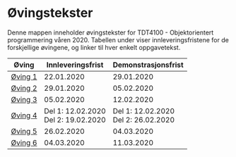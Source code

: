 # Øvingstekster

Denne mappen inneholder øvingstekster for TDT4100 - Objektorientert programmering våren 2020. Tabellen under viser innleveringsfristene for de forskjellige øvingene, og linker til hver enkelt oppgavetekst.

| Øving             | Innleveringsfrist                        | Demonstrasjonsfrist                      |
| ----------------- | ---------------------------------------- | ---------------------------------------- |
| [Øving 1](oving1) | 22.01.2020                               | 29.01.2020                               |
| [Øving 2](oving2) | 29.01.2020                               | 05.02.2020                               |
| [Øving 3](oving3) | 05.02.2020                               | 12.02.2020                               |
| [Øving 4](oving4) | Del 1: 12.02.2020 <br> Del 2: 19.02.2020 | Del 1: 12.02.2020 <br> Del 2: 26.02.2020 |
| [Øving 5](oving5) | 26.02.2020                               | 04.03.2020                               |
| [Øving 6](oving6) | 04.03.2020                               | 11.03.2020                               |
